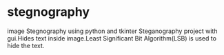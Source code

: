 # stegnography
image Stegnography using python and tkinter
Steganography project with gui.Hides text inside image.Least Significant Bit Algorithm(LSB) is used to hide the text.
